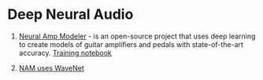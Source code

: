 # Deep Neural Audio

1. [Neural Amp Modeler](https://www.neuralampmodeler.com/) - is an open-source project that uses deep learning to create models of guitar amplifiers and pedals with state-of-the-art accuracy. [Training notebook](https://colab.research.google.com/github/sdatkinson/neural-amp-modeler/blob/main/bin/train/easy\_colab.ipynb#scrollTo=zrXbQY7vjZjk)&#x20;
2.  [NAM uses WaveNet](https://arxiv.org/abs/1609.03499)

    [\
    ](https://www.neuralampmodeler.com/users)
